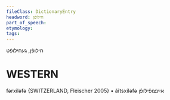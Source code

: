 ```yaml
---
fileClass: DictionaryEntry
headword: חילופֿן
part_of_speech: 
etymology: 
tags: 
---
```

חילופֿן, געחילופֿט

WESTERN
========

fərxiləfə {SWITZERLAND, Fleischer 2005}
	•	ãĩtsxiləfə אײַנצופֿילופֿן 